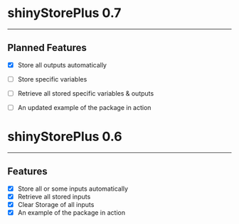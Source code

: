 # shinyStorePlus 0.7
--------------------------------------------------------------------------
## Planned Features

- [x] Store all outputs automatically 
- [ ] Store specific variables
- [ ] Retrieve all stored specific variables & outputs
- [ ] An updated example of the package in action


# shinyStorePlus 0.6
----------------------------------------------------------------------------
## Features

- [x] Store all or some inputs automatically 
- [x] Retrieve all stored inputs
- [x] Clear Storage of all inputs
- [x] An example of the package in action
